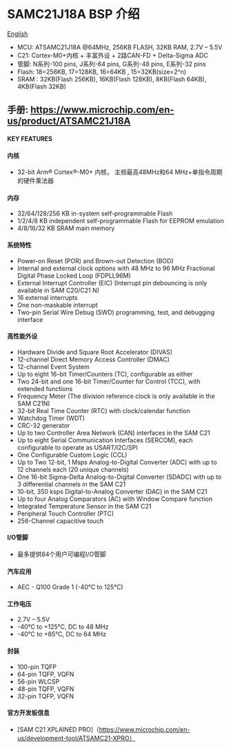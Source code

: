 # SAMC21J18A BSP 介绍

[English](README.md) 

- MCU: ATSAMC21J18A @64MHz, 256KB FLASH, 32KB RAM, 2.7V – 5.5V
- C21: Cortex-M0+内核 + 丰富外设 + 2路CAN-FD + Delta-Sigma ADC
- 管脚: N系列-100 pins, J系列-64 pins, G系列-48 pins, E系列-32 pins
- Flash: 18=256KB, 17=128KB, 16=64KB , 15=32KB(size=2^n)
- SRAM : 32KB(Flash 256KB), 16KB(Flash 128KB), 8KB(Flash 64KB), 4KB(Flash 32KB)
## 手册: <https://www.microchip.com/en-us/product/ATSAMC21J18A>

#### KEY FEATURES

#### 内核
  - 32-bit Arm® Cortex®-M0+ 内核， 主频最高48MHz和64 MHz+单指令周期的硬件乘法器

####  内存
  - 32/64/128/256 KB in-system self-programmable Flash
  - 1/2/4/8 KB independent self-programmable Flash for EEPROM emulation
  - 4/8/16/32 KB SRAM main memory

#### 系统特性
  - Power-on Reset (POR) and Brown-out Detection (BOD)
  - Internal and external clock options with 48 MHz to 96 MHz Fractional Digital Phase Locked Loop (FDPLL96M)
  - External Interrupt Controller (EIC) (Interrupt pin debouncing is only available in SAM C20/C21 N)
  - 16 external interrupts
  - One non-maskable interrupt
  - Two-pin Serial Wire Debug (SWD) programming, test, and debugging interface

#### 高性能外设
  - Hardware Divide and Square Root Accelerator (DIVAS)
  - 12-channel Direct Memory Access Controller (DMAC)
  - 12-channel Event System
  - Up to eight 16-bit Timer/Counters (TC), configurable as either
  - Two 24-bit and one 16-bit Timer/Counter for Control (TCC), with extended functions
  - Frequency Meter (The division reference clock is only available in the SAM C21N)
  - 32-bit Real Time Counter (RTC) with clock/calendar function
  - Watchdog Timer (WDT)
  - CRC-32 generator
  - Up to two Controller Area Network (CAN) interfaces in the SAM C21
  - Up to eight Serial Communication Interfaces (SERCOM), each configurable to operate as USART/I2C/SPI
  - One Configurable Custom Logic (CCL)
  - Up to Two 12-bit, 1 Msps Analog-to-Digital Converter (ADC) with up to 12 channels each (20 unique channels)
  - One 16-bit Sigma-Delta Analog-to-Digital Converter (SDADC) with up to 3 differential channels in the SAM C21
  - 10-bit, 350 ksps Digital-to-Analog Converter (DAC) in the SAM C21
  - Up to four Analog Comparators (AC) with Window Compare function
  - Integrated Temperature Sensor in the SAM C21
  - Peripheral Touch Controller (PTC)
  - 256-Channel capacitive touch

#### I/O管脚
  - 最多提供84个用户可编程I/O管脚

#### 汽车应用
  - AEC - Q100 Grade 1 (-40°C to 125°C)

#### 工作电压
  - 2.7V – 5.5V
  - -40°C to +125°C, DC to 48 MHz
  - -40°C to +85°C, DC to 64 MHz

#### 封装
  - 100-pin TQFP
  - 64-pin TQFP, VQFN
  - 56-pin WLCSP
  - 48-pin TQFP, VQFN
  - 32-pin TQFP, VQFN

#### 官方开发板信息
- [SAM C21 XPLAINED PRO]（https://www.microchip.com/en-us/development-tool/ATSAMC21-XPRO）